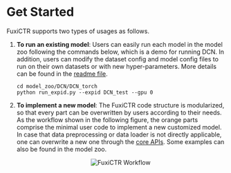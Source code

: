 # Get Started

FuxiCTR supports two types of usages as follows.

1. **To run an existing model**: Users can easily run each model in the model zoo following the commands below, which is a demo for running DCN. In addition, users can modify the dataset config and model config files to run on their own datasets or with new hyper-parameters. More details can be found in the [readme file](https://github.com/xue-pai/FuxiCTR/blob/v2.0.0/model_zoo/DCN/DCN_torch/README.md).
    ```
    cd model_zoo/DCN/DCN_torch
    python run_expid.py --expid DCN_test --gpu 0
    ```

2. **To implement a new model**: The FuxiCTR code structure is modularized, so that every part can be overwritten by users according to their needs. As the workflow shown in the following figure, the orange parts comprise the minimal user code to implement a new customized model. In case that data preprocessing or data loader is not directly applicable, one can overwrite a new one through the [core APIs](https://www.processon.com/view/link/63cfcfab4e30670eac4a81c7). Some examples can also be found in the model zoo.

    <div align="center">
    <img src="https://cdn.jsdelivr.net/gh/xue-pai/FuxiCTR@main/docs/workflow.jpg" alt="FuxiCTR Workflow"/>
    </div>



